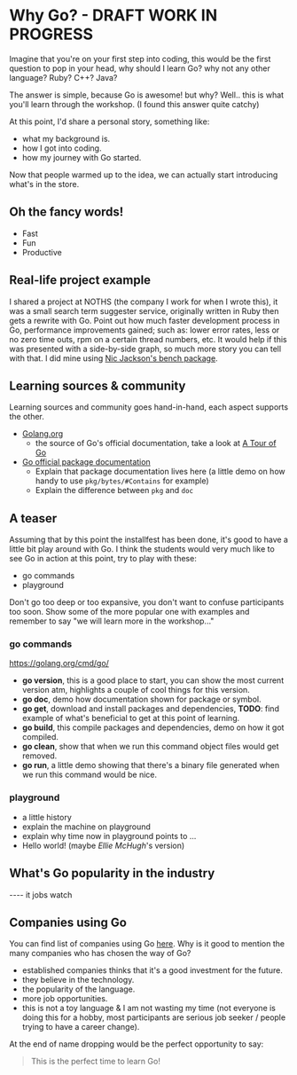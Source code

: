# Why Go? - DRAFT WORK IN PROGRESS

Imagine that you're on your first step into coding, this would be the first question to pop in your head, why should I learn Go? why not any other language? Ruby? C++? Java?

The answer is simple, because Go is awesome! but why? Well.. this is what you'll learn through the workshop. (I found this answer quite catchy)

At this point, I'd share a personal story, something like:
- what my background is.
- how I got into coding.
- how my journey with Go started.

Now that people warmed up to the idea, we can actually start introducing what's in the store.

## Oh the fancy words!

- Fast
- Fun
- Productive

## Real-life project example

I shared a project at NOTHS (the company I work for when I wrote this), it was a small search term suggester service, originally written in Ruby then gets a rewrite with Go. Point out how much faster development process in Go, performance improvements gained; such as: lower error rates, less or no zero time outs, rpm on a certain thread numbers, etc. It would help if this was presented with a side-by-side graph, so much more story you can tell with that. I did mine using [Nic Jackson's bench package](https://github.com/nicholasjackson/bench).

## Learning sources & community

Learning sources and community goes hand-in-hand, each aspect supports the other.

- [Golang.org](https://golang.org)
  - the source of Go's official documentation, take a look at [A Tour of Go](https://tour.golang.org/)
- [Go official package documentation](https://golang.org/pkg)
  - Explain that package documentation lives here (a little demo on how handy to use `pkg/bytes/#Contains` for example)
  - Explain the difference between `pkg` and `doc`


## A teaser

Assuming that by this point the installfest has been done, it's good to have a little bit play around with Go. I think the students would very much like to see Go in action at this point, try to play with these:

- go commands
- playground

Don't go too deep or too expansive, you don't want to confuse participants too soon. Show some of the more popular one with examples and remember to say "we will learn more in the workshop..."

### go commands

https://golang.org/cmd/go/

- **go version**, this is a good place to start, you can show the most current version atm, highlights a couple of cool things for this version.
- **go doc**, demo how documentation shown for package or symbol.
- **go get**, download and install packages and dependencies, **TODO**: find example of what's beneficial to get at this point of learning.
- **go build**, this compile packages and dependencies, demo on how it got compiled.
- **go clean**, show that when we run this command object files would get removed.
- **go run**, a little demo showing that there's a binary file generated when we run this command would be nice.

### playground

- a little history
- explain the machine on playground
- explain why time now in playground points to ...
- Hello world! (maybe *Ellie McHugh*'s version)

## What's Go popularity in the industry

---- it jobs watch

## Companies using Go

You can find list of companies using Go [here](https://github.com/golang/go/wiki/GoUsers).
Why is it good to mention the many companies who has chosen the way of Go?
- established companies thinks that it's a good investment for the future.
- they believe in the technology.
- the popularity of the language.
- more job opportunities.
- this is not a toy language & I am not wasting my time (not everyone is doing this for a hobby, most participants are serious job seeker / people trying to have a career change).

At the end of name dropping would be the perfect opportunity to say:

> This is the perfect time to learn Go!
